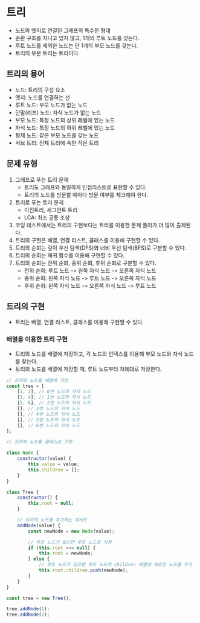 # 트리

-  노드와 엣지로 연결된 그래프의 특수한 형태
-  순환 구조를 지니고 있지 않고, 1개의 루트 노드를 갖는다.
-  루트 노드를 제외한 노드는 단 1개의 부모 노드를 갖는다.
-  트리의 부분 트리는 트리이다.

## 트리의 용어

-  노드: 트리의 구성 요소
-  엣지: 노드를 연결하는 선
-  루트 노드: 부모 노드가 없는 노드
-  단말(리프) 노드: 자식 노드가 없는 노드
-  부모 노드: 특정 노드의 상위 레벨에 있는 노드
-  자식 노드: 특정 노드의 하위 레벨에 있는 노드
-  형제 노드: 같은 부모 노드를 갖는 노드
-  서브 트리: 전체 트리에 속한 작은 트리

## 문제 유형

1. 그래프로 푸는 트리 문재
   -  트리도 그래프와 동일하게 인접리스트로 표현할 수 있다.
   -  트리의 노드를 방문할 때마다 방문 여부를 체크해야 한다.
2. 트리로 푸는 트리 문제
   -  이진트리, 세그먼트 트리
   -  LCA: 최소 공통 조상
3. 코딩 테스트에서는 트리의 구현보다는 트리를 이용한 문제 풀이가 더 많이 출제된다.
4. 트리의 구현은 배열, 연결 리스트, 클래스를 이용해 구현할 수 있다.
5. 트리의 순회는 깊이 우선 탐색(DFS)와 너비 우선 탐색(BFS)로 구분할 수 있다.
6. 트리의 순회는 재귀 함수를 이용해 구현할 수 있다.
7. 트리의 순회는 전위 순회, 중위 순회, 후위 순회로 구분할 수 있다.
   -  전위 순회: 루트 노드 -> 왼쪽 자식 노드 -> 오른쪽 자식 노드
   -  중위 순회: 왼쪽 자식 노드 -> 루트 노드 -> 오른쪽 자식 노드
   -  후위 순회: 왼쪽 자식 노드 -> 오른쪽 자식 노드 -> 루트 노드

## 트리의 구현

-  트리는 배열, 연결 리스트, 클래스를 이용해 구현할 수 있다.

### 배열을 이용한 트리 구현

-  트리의 노드를 배열에 저장하고, 각 노드의 인덱스를 이용해 부모 노드와 자식 노드를 찾는다.
-  트리의 노드를 배열에 저장할 때, 루트 노드부터 차례대로 저장한다.

```js
// 트리의 노드를 배열에 저장
const tree = [
	[1, 2], // 0번 노드의 자식 노드
	[3, 4], // 1번 노드의 자식 노드
	[5, 6], // 2번 노드의 자식 노드
	[], // 3번 노드의 자식 노드
	[], // 4번 노드의 자식 노드
	[], // 5번 노드의 자식 노드
	[], // 6번 노드의 자식 노드
];

// 트리의 노드를 클래스로 구현

class Node {
	constructor(value) {
		this.value = value;
		this.children = [];
	}
}

class Tree {
	constructor() {
		this.root = null;
	}

	// 트리의 노드를 추가하는 메서드
	addNode(value) {
		const newNode = new Node(value);

		// 루트 노드가 없으면 루트 노드로 지정
		if (this.root === null) {
			this.root = newNode;
		} else {
			// 루트 노드가 있으면 루트 노드의 children 배열에 새로운 노드를 추가
			this.root.children.push(newNode);
		}
	}
}

const tree = new Tree();

tree.addNode(1);
tree.addNode(2);
```
